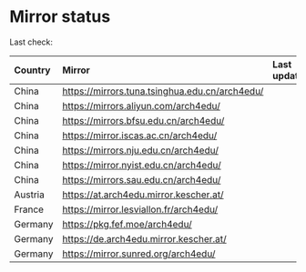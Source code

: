 <script src="./time.js"></script>
# Mirror status
Last check: <script type="text/javascript">localize(1698635882.7375538);</script>

|Country|Mirror|Last update|
|:------|:-----|:----------|
|China|https://mirrors.tuna.tsinghua.edu.cn/arch4edu/|<script type="text/javascript">localize(1698604067);</script>|
|China|https://mirrors.aliyun.com/arch4edu/|<script type="text/javascript">localize(1698604067);</script>|
|China|https://mirrors.bfsu.edu.cn/arch4edu/|<script type="text/javascript">localize(1698604067);</script>|
|China|https://mirror.iscas.ac.cn/arch4edu/|<script type="text/javascript">localize(1698604067);</script>|
|China|https://mirrors.nju.edu.cn/arch4edu/|<script type="text/javascript">localize(1698604067);</script>|
|China|https://mirror.nyist.edu.cn/arch4edu/|<script type="text/javascript">localize(1698604067);</script>|
|China|https://mirrors.sau.edu.cn/arch4edu/|<script type="text/javascript">localize(1698604067);</script>|
|Austria|https://at.arch4edu.mirror.kescher.at/|<script type="text/javascript">localize(1698604067);</script>|
|France|https://mirror.lesviallon.fr/arch4edu/|<script type="text/javascript">localize(1698604067);</script>|
|Germany|https://pkg.fef.moe/arch4edu/|<script type="text/javascript">localize(1698604067);</script>|
|Germany|https://de.arch4edu.mirror.kescher.at/|<script type="text/javascript">localize(1698604067);</script>|
|Germany|https://mirror.sunred.org/arch4edu/|<script type="text/javascript">localize(1698604067);</script>|

<script src="./tablefilter/tablefilter.js"></script>
<script src="./table.js"></script>